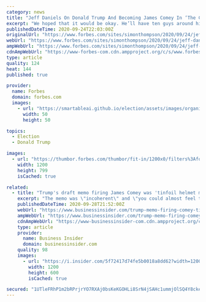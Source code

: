```yaml
---
category: news
title: "Jeff Daniels On Donald Trump And Becoming James Comey In ‘The Comey Rule’"
excerpt: "We hoped that it would be okay. He’ll have ten guys around him who won’t let him do anything crazy. That’s where the country was in 2016. Well, those ten guys are gone. And now look where we are.”"
publishedDateTime: 2020-09-24T22:03:00Z
originalUrl: "https://www.forbes.com/sites/simonthompson/2020/09/24/jeff-daniels-on-donald-trump-and-becoming-james-comey-in-the-comey-rule/"
webUrl: "https://www.forbes.com/sites/simonthompson/2020/09/24/jeff-daniels-on-donald-trump-and-becoming-james-comey-in-the-comey-rule/"
ampWebUrl: "https://www.forbes.com/sites/simonthompson/2020/09/24/jeff-daniels-on-donald-trump-and-becoming-james-comey-in-the-comey-rule/amp/"
cdnAmpWebUrl: "https://www-forbes-com.cdn.ampproject.org/c/s/www.forbes.com/sites/simonthompson/2020/09/24/jeff-daniels-on-donald-trump-and-becoming-james-comey-in-the-comey-rule/amp/"
type: article
quality: 124
heat: 144
published: true

provider:
  name: Forbes
  domain: forbes.com
  images:
    - url: "https://smartableai.github.io/election/assets/images/organizations/forbes.com-50x50.jpg"
      width: 50
      height: 50

topics:
  - Election
  - Donald Trump

images:
  - url: "https://thumbor.forbes.com/thumbor/fit-in/1200x0/filters%3Aformat%28jpg%29/https%3A%2F%2Fspecials-images.forbesimg.com%2Fimageserve%2F5f6cbe4b325b91c6fcc8a873%2F0x0.jpg"
    width: 1200
    height: 799
    isCached: true

related:
  - title: "Trump's draft memo firing James Comey was 'tinfoil helmet material,' according to a former Mueller prosecutor's upcoming book"
    excerpt: "The memo was \"incoherent\" and \"you could almost feel the spittle coming off the paper,\" according to Andrew Weissmann's new memoir."
    publishedDateTime: 2020-09-28T21:52:00Z
    webUrl: "https://www.businessinsider.com/trump-memo-firing-comey-tinfoil-helmet-material-andrew-weissmann-book-2020-9"
    ampWebUrl: "https://www.businessinsider.com/trump-memo-firing-comey-tinfoil-helmet-material-andrew-weissmann-book-2020-9?amp"
    cdnAmpWebUrl: "https://www-businessinsider-com.cdn.ampproject.org/c/s/www.businessinsider.com/trump-memo-firing-comey-tinfoil-helmet-material-andrew-weissmann-book-2020-9?amp"
    type: article
    provider:
      name: Business Insider
      domain: businessinsider.com
    quality: 98
    images:
      - url: "https://i.insider.com/5f72417d74fe5b0018a8dd62?width=1200&format=jpeg"
        width: 1200
        height: 600
        isCached: true

secured: "1UTleFRhP1m2bRPrjrYO7RXAj0bsKeKGOHLi8SrN4jSAHc1ummjOlSQ4Y8ckeFp1DQPMycWD/xUgF4iyLBug0N7jLs6loaIgtlRxnhJWGKFuTqBMzW6hApU0ScSN5k+WVWQ2B8cwxbIIKLE6w4WB+tn4THNKI+iJyxn/930IV4K0vmmkcFCgPyL1PuiXMpUL2dHcJtnUr03ZTFYJU/llIDsbtpp238aZqTwAxgemV+XZEH0VEiDQTn1gjBz3OR1qghYyPaZOsEk3Rozle6pE3hLJOchMVcZcsbYHEuVKzPOg3ern0kl8oo8/YX2UQoFvxacX+N8eCY+uizEoGrr8U6JgYIkl1cyI99dGtxS6fa4=;GRGaYV7w3u7MFhHZeSUbHw=="
---
```


